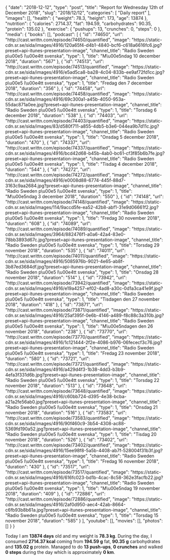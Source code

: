{
    "date": "2018-12-12",
    "type": "post",
    "title": "Report for Wednesday 12th of December 2018",
    "slug": "2018\/12\/12",
    "categories": [
        "Daily report"
    ],
    "images": [],
    "health": {
        "weight": 78.3,
        "height": 173,
        "age": 13874
    },
    "nutrition": {
        "calories": 2714.37,
        "fat": 194.59,
        "carbohydrates": 90.35,
        "protein": 135.02
    },
    "exercise": {
        "pushups": 13,
        "crunches": 0,
        "steps": 0
    },
    "media": {
        "books": [],
        "podcast": [
            {
                "id": "74650",
                "url": "http:\/\/cast.writtn.com\/episode\/74650\/quantified",
                "image": "https:\/\/static-cdn.sr.se\/sida\/images\/4916\/120a65f4-d4b1-4840-bcf6-c618a6616fc6.jpg?preset=api-itunes-presentation-image",
                "channel_title": "Radio Sweden p\u00e5 l\u00e4tt svenska",
                "type": 1,
                "title": "M\u00e5ndag 10 december 2018",
                "duration": "567"
            },
            {
                "id": "74513",
                "url": "http:\/\/cast.writtn.com\/episode\/74513\/quantified",
                "image": "https:\/\/static-cdn.sr.se\/sida\/images\/4916\/e5ad5ca8-ba28-4c04-833b-ee9af72fd1cc.jpg?preset=api-itunes-presentation-image",
                "channel_title": "Radio Sweden p\u00e5 l\u00e4tt svenska",
                "type": 1,
                "title": "Fredag den 7 december 2018",
                "duration": "356"
            },
            {
                "id": "74458",
                "url": "http:\/\/cast.writtn.com\/episode\/74458\/quantified",
                "image": "https:\/\/static-cdn.sr.se\/sida\/images\/4916\/69c300a1-a45b-4050-953a-55dac871a0ee.jpg?preset=api-itunes-presentation-image",
                "channel_title": "Radio Sweden p\u00e5 l\u00e4tt svenska",
                "type": 1,
                "title": "Torsdag 6 december 2018",
                "duration": "538"
            },
            {
                "id": "74403",
                "url": "http:\/\/cast.writtn.com\/episode\/74403\/quantified",
                "image": "https:\/\/static-cdn.sr.se\/sida\/images\/83\/d580f711-a855-4db5-b3e6-044ea9b7d11c.jpg?preset=api-itunes-presentation-image",
                "channel_title": "Radio Sweden p\u00e5 l\u00e4tt svenska",
                "type": 1,
                "title": "Onsdag 5 december 2018",
                "duration": "470"
            },
            {
                "id": "74337",
                "url": "http:\/\/cast.writtn.com\/episode\/74337\/quantified",
                "image": "https:\/\/static-cdn.sr.se\/sida\/images\/4916\/bcd42d68-b45b-4ab0-bc61-cf3f85b6b7fe.jpg?preset=api-itunes-presentation-image",
                "channel_title": "Radio Sweden p\u00e5 l\u00e4tt svenska",
                "type": 1,
                "title": "Tisdag 4 december 2018",
                "duration": "544"
            },
            {
                "id": "74272",
                "url": "http:\/\/cast.writtn.com\/episode\/74272\/quantified",
                "image": "https:\/\/static-cdn.sr.se\/sida\/images\/4916\/e0008d88-6774-445f-88d7-3163c9aa2684.jpg?preset=api-itunes-presentation-image",
                "channel_title": "Radio Sweden p\u00e5 l\u00e4tt svenska",
                "type": 1,
                "title": "M\u00e5ndag 3 december 2018",
                "duration": "550"
            },
            {
                "id": "74148",
                "url": "http:\/\/cast.writtn.com\/episode\/74148\/quantified",
                "image": "https:\/\/static-cdn.sr.se\/sida\/images\/114\/9accd5fe-ea52-42b8-abf1-31e9d06661f2.jpg?preset=api-itunes-presentation-image",
                "channel_title": "Radio Sweden p\u00e5 l\u00e4tt svenska",
                "type": 1,
                "title": "Fredag 30 november 2018",
                "duration": "608"
            },
            {
                "id": "74089",
                "url": "http:\/\/cast.writtn.com\/episode\/74089\/quantified",
                "image": "https:\/\/static-cdn.sr.se\/sida\/images\/3964\/882476f1-a0a6-42a4-83e0-78bb3893d67c.jpg?preset=api-itunes-presentation-image",
                "channel_title": "Radio Sweden p\u00e5 l\u00e4tt svenska",
                "type": 1,
                "title": "Torsdag 29 november 2018",
                "duration": "535"
            },
            {
                "id": "74011",
                "url": "http:\/\/cast.writtn.com\/episode\/74011\/quantified",
                "image": "https:\/\/static-cdn.sr.se\/sida\/images\/4916\/5085976b-9021-4e65-ab8f-3b87ed3684df.jpg?preset=api-itunes-presentation-image",
                "channel_title": "Radio Sweden p\u00e5 l\u00e4tt svenska",
                "type": 1,
                "title": "Onsdag 28 november 2018",
                "duration": "514"
            },
            {
                "id": "73942",
                "url": "http:\/\/cast.writtn.com\/episode\/73942\/quantified",
                "image": "https:\/\/static-cdn.sr.se\/sida\/images\/4916\/e19a4257-ef02-4ad8-a30c-0d1a3ca41e9f.jpg?preset=api-itunes-presentation-image",
                "channel_title": "Radio Sweden p\u00e5 l\u00e4tt svenska",
                "type": 1,
                "title": "Tisdagen den 27 november 2018",
                "duration": "418"
            },
            {
                "id": "73871",
                "url": "http:\/\/cast.writtn.com\/episode\/73871\/quantified",
                "image": "https:\/\/static-cdn.sr.se\/sida\/images\/4916\/25af395f-0e6b-4146-a489-f8c88c3a310b.jpg?preset=api-itunes-presentation-image",
                "channel_title": "Radio Sweden p\u00e5 l\u00e4tt svenska",
                "type": 1,
                "title": "M\u00e5ndagen den 26 november 2018",
                "duration": "238"
            },
            {
                "id": "73770",
                "url": "http:\/\/cast.writtn.com\/episode\/73770\/quantified",
                "image": "https:\/\/static-cdn.sr.se\/sida\/images\/4916\/1c121444-2f2e-4086-b976-06fececf3c76.jpg?preset=api-itunes-presentation-image",
                "channel_title": "Radio Sweden p\u00e5 l\u00e4tt svenska",
                "type": 1,
                "title": "Fredag 23 november 2018",
                "duration": "580"
            },
            {
                "id": "73721",
                "url": "http:\/\/cast.writtn.com\/episode\/73721\/quantified",
                "image": "https:\/\/static-cdn.sr.se\/sida\/images\/4916\/a429d4f3-1b38-4dd3-b3b9-4efa3f331d6b.jpg?preset=api-itunes-presentation-image",
                "channel_title": "Radio Sweden p\u00e5 l\u00e4tt svenska",
                "type": 1,
                "title": "Torsdag 22 november 2018",
                "duration": "513"
            },
            {
                "id": "73648",
                "url": "http:\/\/cast.writtn.com\/episode\/73648\/quantified",
                "image": "https:\/\/static-cdn.sr.se\/sida\/images\/4916\/c60bb724-d395-4e38-bcba-a21a2fe56ab0.jpg?preset=api-itunes-presentation-image",
                "channel_title": "Radio Sweden p\u00e5 l\u00e4tt svenska",
                "type": 1,
                "title": "Onsdag 21 november 2018",
                "duration": "516"
            },
            {
                "id": "73583",
                "url": "http:\/\/cast.writtn.com\/episode\/73583\/quantified",
                "image": "https:\/\/static-cdn.sr.se\/sida\/images\/4916\/90f460c9-3b54-4308-ac88-5369fd190a52.jpg?preset=api-itunes-presentation-image",
                "channel_title": "Radio Sweden p\u00e5 l\u00e4tt svenska",
                "type": 1,
                "title": "Tisdag 20 november 2018",
                "duration": "526"
            },
            {
                "id": "73402",
                "url": "http:\/\/cast.writtn.com\/episode\/73402\/quantified",
                "image": "https:\/\/static-cdn.sr.se\/sida\/images\/4916\/15ee98f8-5a5b-4408-ab7f-528004f31b3f.jpg?preset=api-itunes-presentation-image",
                "channel_title": "Radio Sweden p\u00e5 l\u00e4tt svenska",
                "type": 1,
                "title": "Fredag 16 november 2018",
                "duration": "430"
            },
            {
                "id": "73517",
                "url": "http:\/\/cast.writtn.com\/episode\/73517\/quantified",
                "image": "https:\/\/static-cdn.sr.se\/sida\/images\/4916\/616fc023-bd1b-4cac-8c58-362e3facfb22.jpg?preset=api-itunes-presentation-image",
                "channel_title": "Radio Sweden p\u00e5 l\u00e4tt svenska",
                "type": 1,
                "title": "M\u00e5ndag 19 november 2018",
                "duration": "409"
            },
            {
                "id": "72886",
                "url": "http:\/\/cast.writtn.com\/episode\/72886\/quantified",
                "image": "https:\/\/static-cdn.sr.se\/sida\/images\/4916\/2af0d950-aec4-42ab-8664-c6fb93b8b61a.jpg?preset=api-itunes-presentation-image",
                "channel_title": "Radio Sweden p\u00e5 l\u00e4tt svenska",
                "type": 1,
                "title": "Torsdag 15 november 2018",
                "duration": "585"
            }
        ],
        "youtube": [],
        "movies": [],
        "photos": []
    }
}

Today I am <strong>13874 days</strong> old and my weight is <strong>78.3 kg</strong>. During the day, I consumed <strong>2714.37 kcal</strong> coming from <strong>194.59 g</strong> fat, <strong>90.35 g</strong> carbohydrates and <strong>135.02 g</strong> protein. Managed to do <strong>13 push-ups</strong>, <strong>0 crunches</strong> and walked <strong>0 steps</strong> during the day which is approximately <strong>0 km</strong>.